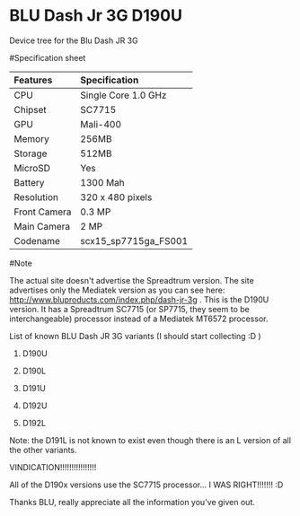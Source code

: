 # BLU Dash Jr 3G D190U
Device tree for the Blu Dash JR 3G

#Specification sheet

|Features       | Specification       |
| :-------------| :-------------------|
|CPU            | Single Core 1.0 GHz |
|Chipset        | SC7715              |
|GPU            | Mali-400            |
|Memory         | 256MB               |
|Storage        | 512MB               |
|MicroSD        | Yes                 |
|Battery        | 1300 Mah            |
|Resolution     | 320 x 480 pixels    |
|Front Camera   | 0.3 MP              |
|Main Camera    | 2 MP                |
|Codename       | scx15_sp7715ga_FS001|

#Note

The actual site doesn't advertise the Spreadtrum version. The site advertises only the Mediatek version as you can see here: http://www.bluproducts.com/index.php/dash-jr-3g .
This is the D190U version. It has a Spreadtrum SC7715 (or SP7715, they seem to be interchangeable) processor instead of a Mediatek MT6572 processor.

List of known BLU Dash JR 3G variants (I should start collecting :D )

1. D190U

2. D190L

3. D191U

4. D192U

5. D192L

Note: the D191L is not known to exist even though there is an L version of all the other variants.

VINDICATION!!!!!!!!!!!!!!!!

All of the D190x versions use the SC7715 processor... I WAS RIGHT!!!!!!! :D

Thanks BLU, really appreciate all the information you've given out.
